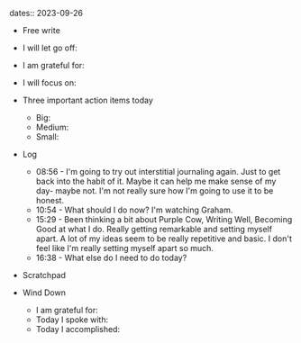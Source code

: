 dates:: 2023-09-26

- Free write

- I will let go off:
- I am grateful for:
- I will focus on:

- Three important action items today
	- Big:
	- Medium:
	- Small:

- Log
	- 08:56 - I'm going to try out interstitial journaling again. Just to get back into the habit of it. Maybe it can help me make sense of my day- maybe not. I'm not really sure how I'm going to use it to be honest.
	- 10:54 - What should I do now? I'm watching Graham. 
	- 15:29 - Been thinking a bit about Purple Cow, Writing Well, Becoming Good at what I do. Really getting remarkable and setting myself apart. A lot of my ideas seem to be really repetitive and basic. I don't feel like I'm really setting myself apart so much.
	- 16:38 - What else do I need to do today?

- Scratchpad

- Wind Down
	- I am grateful for:
	- Today I spoke with:
	- Today I accomplished: